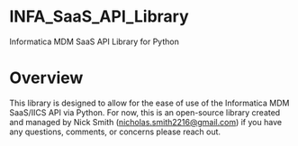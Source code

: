 # INFA_SaaS_API_Library
 Informatica MDM SaaS API Library for Python

# Overview
 This library is designed to allow for the ease of use of the Informatica MDM SaaS/IICS API via Python. For now, this is an open-source library created and managed by Nick Smith (nicholas.smith2216@gmail.com) if you have any questions, comments, or concerns please reach out.